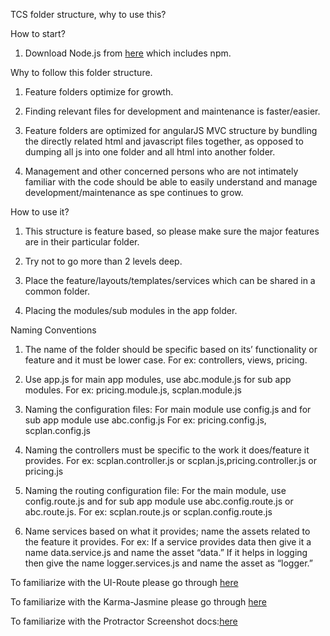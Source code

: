 TCS folder structure, why to use this?

How to start?

1) Download Node.js from [here](https://nodejs.org/en/ "Title") which includes npm.

Why to follow this folder structure.

1) Feature folders optimize for growth.
 
2) Finding relevant files for development and maintenance is faster/easier.
 
3) Feature folders are optimized for angularJS MVC structure by bundling the directly related html and javascript files together, as opposed to dumping all js into one folder and all html into another folder.
 
4) Management and other concerned persons who are not intimately familiar with the code should be able to easily understand and manage development/maintenance as spe continues to grow.
 
How to use it?

1) This structure is feature based, so please make sure the major features are in their particular folder.
 
2) Try not to go more than 2 levels deep.
 
4) Place the feature/layouts/templates/services which can be shared in a common folder.
 
5) Placing the modules/sub modules in the app folder.
 
Naming Conventions
 
1) The name of the folder should be specific based on its’ functionality or feature and it must be lower case.
For ex: controllers, views, pricing.
 
2) Use app.js for main app modules, use abc.module.js for sub app modules.
For ex: pricing.module.js, scplan.module.js
 
3) Naming the configuration files: For main module use config.js and for sub app module use abc.config.js
For ex: pricing.config.js, scplan.config.js
 
4) Naming the controllers must be specific to the work it does/feature it provides.
For ex: scplan.controller.js or scplan.js,pricing.controller.js or pricing.js
 
5) Naming the routing configuration file: For the main module, use config.route.js and for sub app module use abc.config.route.js
or abc.route.js.
For ex: scplan.route.js or scplan.config.route.js
 
6) Name services based on what it provides; name the assets related to the feature it provides.
For ex: If a service provides data then give it a name data.service.js and name the asset “data.” If it helps in logging then give the name logger.services.js and name the asset as “logger.” 
 
 To familiarize with the UI-Route please go through [here](https://github.com/angular-ui/ui-router "Title")
 
 To familiarize with the Karma-Jasmine please go through [here](https://docs.angularjs.org/guide/unit-testing "Title")
 
 To familiarize with the Protractor Screenshot docs:[here](https://www.npmjs.com/package/protractor-html-screenshot-reporter "Title")